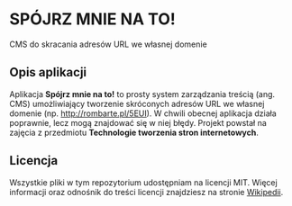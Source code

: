 # SPÓJRZ MNIE NA TO!
CMS do skracania adresów URL we własnej domenie

## Opis aplikacji
Aplikacja **Spójrz mnie na to!** to prosty system zarządzania treścią (ang. CMS) umożliwiający tworzenie skróconych adresów URL we własnej domenie (np. http://rombarte.pl/5EUI). W chwili obecnej aplikacja działa poprawnie, lecz mogą znajdować się w niej błędy. Projekt powstał na zajęcia z przedmiotu **Technologie tworzenia stron internetowych**.
## Licencja
Wszystkie pliki w tym repozytorium udostępniam na licencji MIT. Więcej informacji oraz odnośnik do treści licencji znajdziesz na stronie [Wikipedii](http://pl.wikipedia.org/wiki/Licencja_X11).

